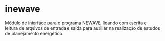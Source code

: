 # inewave
Módulo de interface para o programa NEWAVE, lidando com escrita e leitura de arquivos de entrada e saída para auxiliar na realização de estudos de planejamento energético.
